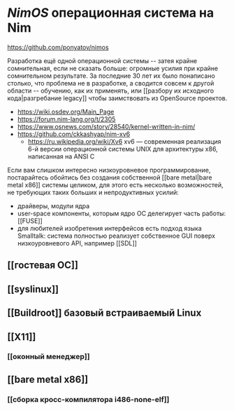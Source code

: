 # *NimOS* операционная система на Nim

https://github.com/ponyatov/nimos

Разработка ещё одной операционной системы -- затея крайне сомнительная, если не сказать больше: огромные усилия при крайне сомнительном результате. За последние 30 лет их было понаписано столько, что проблема не в разработке, а сводится совсем к другой области -- обучению, как их применять, или [[разбору их исходного кода|разгребание legacy]] чтобы заимствовать из OpenSource проектов.

* https://wiki.osdev.org/Main_Page
* https://forum.nim-lang.org/t/2305
* https://www.osnews.com/story/28540/kernel-written-in-nim/
* https://github.com/ckkashyap/nim-xv6
  * https://ru.wikipedia.org/wiki/Xv6 xv6 — современная реализация 6-й версии операционной системы UNIX для архитектуры x86, написанная на ANSI C

Если вам слишком интересно низкоуровневое программирование, постарайтесь обойтись без создания собственной [[bare metal|bare metal x86]] системы целиком, для этого есть несколько возможностей, не требующих таких больших и непродуктивных усилий:
* драйверы, модули ядра
* user-space компоненты, которым ядро ОС делегирует часть работы: [[FUSE]]
* для любителей изобретения интерфейсов есть подход языка Smalltalk: система полностью реализует собственное GUI поверх низкоуровневого API, например [[SDL]]

## [[гостевая ОС]]
## [[syslinux]]
## [[Buildroot]] базовый встраиваемый Linux
## [[X11]]
### [[оконный менеджер]]
## [[bare metal x86]]
### [[сборка кросс-компилятора i486-none-elf]]

